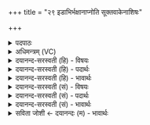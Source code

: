 +++
title = "२९ इडाभिर्भक्षानाप्नोति सूक्तवाकेनाशिषः"

+++
<details><summary>पदपाठः</summary>

इडा॑भिः। भ॒क्षान्। आ॒प्नो॒ति॒। सू॒क्त॒वा॒केनेति॑ सूक्तऽवा॒केन॑। आ॒शिष॒ इत्या॒ऽशिषः॑। शं॒युनेति॑ श॒म्ऽयुना॑। प॒त्नी॒सं॒या॒जानिति॑ पत्नीऽसंया॒जान्। स॒मि॒ष्ट॒य॒जुषेति॑ समिष्टऽय॒जुषा॑। स॒ꣳस्थामिति॑ स॒म्ऽस्थाम्। २९।
</details>

<details><summary>अधिमन्त्रम् (VC)</summary>

- इडा देवता
- हैमवर्चिर्ऋषिः
- निचृदनुष्टुप्
- गान्धारः
</details>

<details><summary>दयानन्द-सरस्वती (हि) - विषयः</summary>

गृहस्थ पुरुषों को क्या करना चाहिये, इस विषय को अगले मन्त्र में कहा है ॥
</details>

<details><summary>दयानन्द-सरस्वती (हि) - पदार्थः</summary>

पदार्थान्वयभाषाः -  जो विद्वान् (इडाभिः) पृथिवियों से (भक्षान्) भक्षण करने योग्य अन्नादि पदार्थों को (सूक्तवाकेन) जो सुन्दरता से कहा जाय उस के कहने से (आशिषः) इच्छा-सिद्धियों को (शंयुना) जिस से सुख प्राप्त होता है, उससे (पत्नीसंयाजान्) जो पत्नी के साथ मिलते हैं, उनको (समिष्टयजुषा) अच्छे इष्टसिद्धि करनेवाले यजुर्वेद के कर्म से (संस्थाम्) अच्छे प्रकार रहने के स्थान को (आप्नोति) प्राप्त होता है, वह सुखी क्यों न होवे ॥२९ ॥
</details>

<details><summary>दयानन्द-सरस्वती (हि) - भावार्थः</summary>

भावार्थभाषाः -  गृहस्थ लोग वेदविज्ञान ही से पृथिवी के राज्य-भोग की इच्छा और उसकी सिद्धि को प्राप्त होवें ॥२९ ॥
</details>

<details><summary>दयानन्द-सरस्वती (सं) - विषयः</summary>

गृहस्थैः पुरुषैः किं कर्त्तव्यमित्याह ॥
</details>

<details><summary>दयानन्द-सरस्वती (सं) - पदार्थः</summary>

पदार्थान्वयभाषाः -  यो विद्वान्निडाभिर्भक्षान् सूक्तवाकेनाशिषः शंयुना पत्नीसंयाजान् समिष्टयजुषा संस्थामाप्नोति, स सुखी कथं न स्यात् ॥२९ ॥
</details>

<details><summary>दयानन्द-सरस्वती (सं) - भावार्थः</summary>

भावार्थभाषाः -  गृहस्था वेदविज्ञानेनैव पृथिवीराज्यभोगेच्छां तत्सिद्धिसंस्थितिं चाप्नुवन्तु ॥२९ ॥
</details>

<details><summary>सविता जोशी ← दयानन्दः (म) - भावार्थः</summary>

भावार्थभाषाः -  गृहस्थाश्रमातील लोकांना पृथ्वीवरील राज्य भोगाची इच्छा व त्याची सिद्धी वेदविज्ञानानेच प्राप्त होते.
</details>